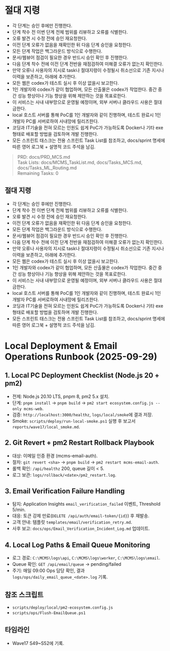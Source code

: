 # 절대 지령
- 각 단계는 승인 후에만 진행한다.
- 단계 착수 전 이번 단계 전체 범위를 리뷰하고 오류를 식별한다.
- 오류 발견 시 수정 전에 승인 재요청한다.
- 이전 단계 오류가 없음을 재확인한 뒤 다음 단계 승인을 요청한다.
- 모든 단계 작업은 백그라운드 방식으로 수행한다.
- 문서/웹뷰어 점검이 필요한 경우 반드시 승인 확인 후 진행한다.
- 다음 단계 착수 전에 이전 단계 전반을 재점검하여 미해결 오류가 없는지 확인한다.
- 만약 오류나 사용자의 지시로 task나 절대지령이 수정될시 취소선으로 기존 지시나 이력을 보존하고, 아래에 추가한다.
- 모든 웹은 codex가 테스트 실시 후 이상 없을시 보고한다.
- 1인 개발자와 codex가 같이 협업하며, 모든 산출물은 codex가 작업한다. 중간 중간 성능 향상이나 기능 향상을 위해 제안하는 것을 목표로한다.
- 이 서비스는 사내 내부망으로 운영될 예정이며, 외부 서버나 클라우드 사용은 절대 금한다.
- local 호스트 서버를 통해 PoC를 1인 개발자와 같이 진행하며, 테스트 완료시 1인 개발자 PC를 서버로하여 사내망에 릴리즈한다.
- 코딩과 IT기술을 전혀 모르는 인원도 쉽게 PoC가 가능하도록 Docker나 기타 exe 형태로 배포할 방법을 검토하며 개발 진행한다.
- 모든 스프린트 태스크는 전용 스프린트 Task List를 참조하고, docs/sprint 명세에 따른 영어 로그북 + 설명적 코드 주석을 남김.

> PRD: docs/PRD_MCS.md  
> Task Lists: docs/MCMS_TaskList.md, docs/Tasks_MCS.md, docs/Tasks_ML_Routing.md  
> Remaining Tasks: 0

## 절대 지령
- 각 단계는 승인 후에만 진행한다.
- 단계 착수 전 이번 단계 전체 범위를 리뷰하고 오류를 식별한다.
- 오류 발견 시 수정 전에 승인 재요청한다.
- 이전 단계 오류가 없음을 재확인한 뒤 다음 단계 승인을 요청한다.
- 모든 단계 작업은 백그라운드 방식으로 수행한다.
- 문서/웹뷰어 점검이 필요한 경우 반드시 승인 확인 후 진행한다.
- 다음 단계 착수 전에 이전 단계 전반을 재점검하여 미해결 오류가 없는지 확인한다.
- 만약 오류나 사용자의 지시로 task나 절대지령이 수정될시 취소선으로 기존 지시나 이력을 보존하고, 아래에 추가한다.
- 모든 웹은 codex가 테스트 실시 후 이상 없을시 보고한다.
- 1인 개발자와 codex가 같이 협업하며, 모든 산출물은 codex가 작업한다. 중간 중간 성능 향상이나 기능 향상을 위해 제안하는 것을 목표로한다.
- 이 서비스는 사내 내부망으로 운영될 예정이며, 외부 서버나 클라우드 사용은 절대 금한다.
- local 호스트 서버를 통해 PoC를 1인 개발자와 같이 진행하며, 테스트 완료시 1인 개발자 PC를 서버로하여 사내망에 릴리즈한다.
- 코딩과 IT기술을 전혀 모르는 인원도 쉽게 PoC가 가능하도록 Docker나 기타 exe 형태로 배포할 방법을 검토하며 개발 진행한다.
- 모든 스프린트 태스크는 전용 스프린트 Task List를 참조하고, docs/sprint 명세에 따른 영어 로그북 + 설명적 코드 주석을 남김.
# Local Deployment & Email Operations Runbook (2025-09-29)

## 1. Local PC Deployment Checklist (Node.js 20 + pm2)
- 전제: Node.js 20.10 LTS, pnpm 8, pm2 5.x 설치.
- 단계: `pnpm install` → `pnpm build` → `pm2 start ecosystem.config.js --only mcms-web`.
- 검증: `http://localhost:3000/healthz`, `logs/local/smoke`에 결과 저장.
- Smoke: `scripts/deploy/run-local-smoke.ps1` 실행 후 보고서 `reports/wave17/local_smoke.md`.

## 2. Git Revert + pm2 Restart Rollback Playbook
- 대상: 이메일 인증 환경 (mcms-email-auth).
- 절차: `git revert <sha>` → `pnpm build` → `pm2 restart mcms-email-auth`.
- 롤백 확인: `/api/healthz` 200, queue 길이 < 5.
- 로그 보관: `logs/rollback/<date>/pm2_restart.log`.

## 3. Email Verification Failure Handling
- 탐지: Application Insights `email_verification_failed` 이벤트, Threshold 5/min.
- 대응: 토큰 강제 만료(`DELETE /api/auth/email-token/{id}`) 후 재발송.
- 고객 안내: 템플릿 `templates/email/verification_retry.md`.
- 사후 보고: `docs/ops/Email_Verification_Incident_Log.md` 업데이트.

## 4. Local Log Paths & Email Queue Monitoring
- 로그 경로: `C:\MCMS\logs\api`, `C:\MCMS\logs\worker`, `C:\MCMS\logs\email`.
- Queue 확인: `GET /api/email/queue` → pending/failed
- 주기: 매일 09:00 Ops 담당 확인, 결과 `logs/ops/daily_email_queue_<date>.log` 기록.

## 참조 스크립트
- `scripts/deploy/local/pm2-ecosystem.config.js`
- `scripts/ops/Flush-EmailQueue.ps1`

## 타임라인
- Wave17 S49~S52에 기록.


